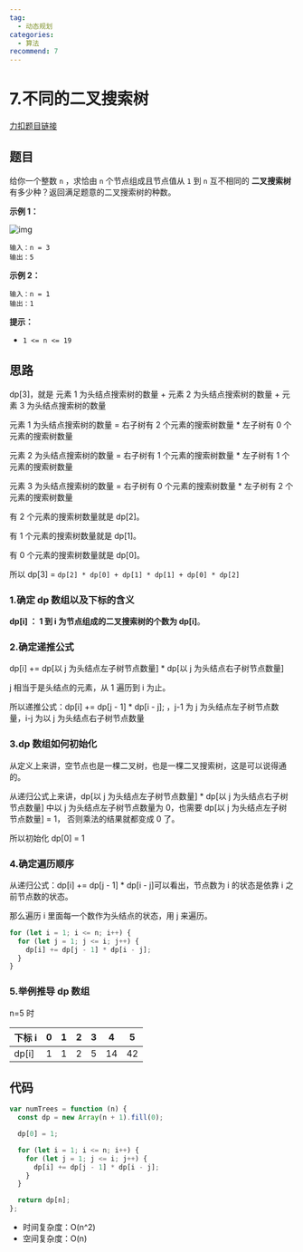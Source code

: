 ```yaml
---
tag:
  - 动态规划
categories:
  - 算法
recommend: 7
---
```


# 7.不同的二叉搜索树

[力扣题目链接](https://leetcode.cn/problems/unique-binary-search-trees/)

## 题目

给你一个整数 `n` ，求恰由 `n` 个节点组成且节点值从 `1` 到 `n` 互不相同的 **二叉搜索树** 有多少种？返回满足题意的二叉搜索树的种数。

**示例 1：**

![img](https://assets.leetcode.com/uploads/2021/01/18/uniquebstn3.jpg)

```
输入：n = 3
输出：5
```

**示例 2：**

```
输入：n = 1
输出：1
```

**提示：**

- `1 <= n <= 19`

## 思路

dp[3]，就是 元素 1 为头结点搜索树的数量 + 元素 2 为头结点搜索树的数量 + 元素 3 为头结点搜索树的数量

元素 1 为头结点搜索树的数量 = 右子树有 2 个元素的搜索树数量 \* 左子树有 0 个元素的搜索树数量

元素 2 为头结点搜索树的数量 = 右子树有 1 个元素的搜索树数量 \* 左子树有 1 个元素的搜索树数量

元素 3 为头结点搜索树的数量 = 右子树有 0 个元素的搜索树数量 \* 左子树有 2 个元素的搜索树数量

有 2 个元素的搜索树数量就是 dp[2]。

有 1 个元素的搜索树数量就是 dp[1]。

有 0 个元素的搜索树数量就是 dp[0]。

所以 dp[3] = `dp[2] * dp[0] + dp[1] * dp[1] + dp[0] * dp[2]`

### 1.确定 dp 数组以及下标的含义

**dp[i] ： 1 到 i 为节点组成的二叉搜索树的个数为 dp[i]**。

### 2.确定递推公式

dp[i] += dp[以 j 为头结点左子树节点数量] \* dp[以 j 为头结点右子树节点数量]

j 相当于是头结点的元素，从 1 遍历到 i 为止。

所以递推公式：dp[i] += dp[j - 1] \* dp[i - j]; ，j-1 为 j 为头结点左子树节点数量，i-j 为以 j 为头结点右子树节点数量

### 3.dp 数组如何初始化

从定义上来讲，空节点也是一棵二叉树，也是一棵二叉搜索树，这是可以说得通的。

从递归公式上来讲，dp[以 j 为头结点左子树节点数量] \* dp[以 j 为头结点右子树节点数量] 中以 j 为头结点左子树节点数量为 0，也需要 dp[以 j 为头结点左子树节点数量] = 1， 否则乘法的结果就都变成 0 了。

所以初始化 dp[0] = 1

### 4.确定遍历顺序

从递归公式：dp[i] += dp[j - 1] \* dp[i - j]可以看出，节点数为 i 的状态是依靠 i 之前节点数的状态。

那么遍历 i 里面每一个数作为头结点的状态，用 j 来遍历。

```js
for (let i = 1; i <= n; i++) {
  for (let j = 1; j <= i; j++) {
    dp[i] += dp[j - 1] * dp[i - j];
  }
}
```

### 5.举例推导 dp 数组

n=5 时

| 下标 i | 0   | 1   | 2   | 3   | 4   | 5   |
| ------ | --- | --- | --- | --- | --- | --- |
| dp[i]  | 1   | 1   | 2   | 5   | 14  | 42  |

## 代码

```js
var numTrees = function (n) {
  const dp = new Array(n + 1).fill(0);

  dp[0] = 1;

  for (let i = 1; i <= n; i++) {
    for (let j = 1; j <= i; j++) {
      dp[i] += dp[j - 1] * dp[i - j];
    }
  }

  return dp[n];
};
```

- 时间复杂度：O(n^2)
- 空间复杂度：O(n)
